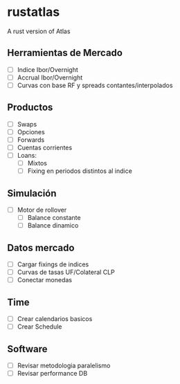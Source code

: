 # rustatlas

A rust version of Atlas

## Herramientas de Mercado

- [ ] Indice Ibor/Overnight
- [ ] Accrual Ibor/Overnight
- [ ] Curvas con base RF y spreads contantes/interpolados

## Productos

- [ ] Swaps
- [ ] Opciones
- [ ] Forwards
- [ ] Cuentas corrientes
- [ ] Loans:
  - [ ] Mixtos
  - [ ] Fixing en periodos distintos al indice

## Simulación

- [ ] Motor de rollover
  - [ ] Balance constante
  - [ ] Balance dinamico

## Datos mercado

- [ ] Cargar fixings de indices
- [ ] Curvas de tasas UF/Colateral CLP
- [ ] Conectar monedas

## Time

- [ ] Crear calendarios basicos
- [ ] Crear Schedule

## Software

- [ ] Revisar metodologia paralelismo
- [ ] Revisar performance DB
